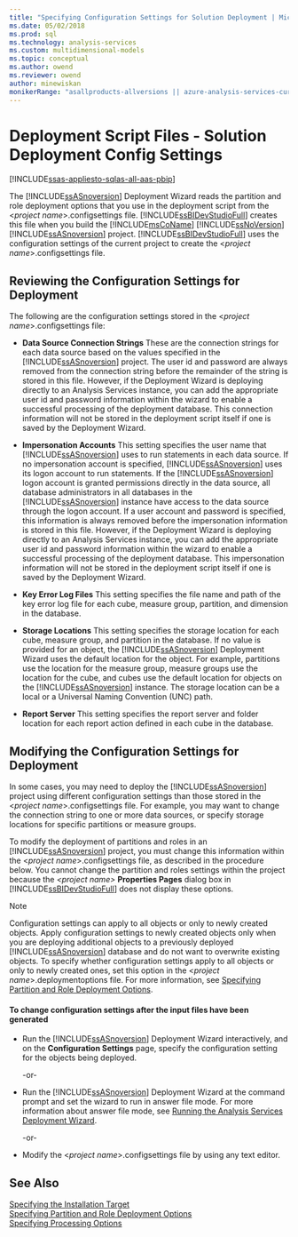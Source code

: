 ```yaml
---
title: "Specifying Configuration Settings for Solution Deployment | Microsoft Docs"
ms.date: 05/02/2018
ms.prod: sql
ms.technology: analysis-services
ms.custom: multidimensional-models
ms.topic: conceptual
ms.author: owend
ms.reviewer: owend
author: minewiskan
monikerRange: "asallproducts-allversions || azure-analysis-services-current || power-bi-premium-current || >= sql-analysis-services-2016"
---
```

# Deployment Script Files - Solution Deployment Config Settings
[!INCLUDE[ssas-appliesto-sqlas-all-aas-pbip](../includes/ssas-appliesto-sqlas-all-aas-pbip.md)]

  The [!INCLUDE[ssASnoversion](../includes/ssasnoversion-md.md)] Deployment Wizard reads the partition and role deployment options that you use in the deployment script from the \<*project name*>.configsettings file. [!INCLUDE[ssBIDevStudioFull](../includes/ssbidevstudiofull-md.md)] creates this file when you build the [!INCLUDE[msCoName](../includes/msconame-md.md)] [!INCLUDE[ssNoVersion](../includes/ssnoversion-md.md)] [!INCLUDE[ssASnoversion](../includes/ssasnoversion-md.md)] project. [!INCLUDE[ssBIDevStudioFull](../includes/ssbidevstudiofull-md.md)] uses the configuration settings of the current project to create the \<*project name*>.configsettings file.  
  
## Reviewing the Configuration Settings for Deployment  
 The following are the configuration settings stored in the \<*project name*>.configsettings file:  
  
-   **Data Source Connection Strings** These are the connection strings for each data source based on the values specified in the [!INCLUDE[ssASnoversion](../includes/ssasnoversion-md.md)] project. The user id and password are always removed from the connection string before the remainder of the string is stored in this file. However, if the Deployment Wizard is deploying directly to an Analysis Services instance, you can add the appropriate user id and password information within the wizard to enable a successful processing of the deployment database. This connection information will not be stored in the deployment script itself if one is saved by the Deployment Wizard.  
  
-   **Impersonation Accounts** This setting specifies the user name that [!INCLUDE[ssASnoversion](../includes/ssasnoversion-md.md)] uses to run statements in each data source. If no impersonation account is specified, [!INCLUDE[ssASnoversion](../includes/ssasnoversion-md.md)] uses its logon account to run statements. If the [!INCLUDE[ssASnoversion](../includes/ssasnoversion-md.md)] logon account is granted permissions directly in the data source, all database administrators in all databases in the [!INCLUDE[ssASnoversion](../includes/ssasnoversion-md.md)] instance have access to the data source through the logon account. If a user account and password is specified, this information is always removed before the impersonation information is stored in this file. However, if the Deployment Wizard is deploying directly to an Analysis Services instance, you can add the appropriate user id and password information within the wizard to enable a successful processing of the deployment database. This impersonation information will not be stored in the deployment script itself if one is saved by the Deployment Wizard.  
  
-   **Key Error Log Files** This setting specifies the file name and path of the key error log file for each cube, measure group, partition, and dimension in the database.  
  
-   **Storage Locations** This setting specifies the storage location for each cube, measure group, and partition in the database. If no value is provided for an object, the [!INCLUDE[ssASnoversion](../includes/ssasnoversion-md.md)] Deployment Wizard uses the default location for the object. For example, partitions use the location for the measure group, measure groups use the location for the cube, and cubes use the default location for objects on the [!INCLUDE[ssASnoversion](../includes/ssasnoversion-md.md)] instance. The storage location can be a local or a Universal Naming Convention (UNC) path.  
  
-   **Report Server** This setting specifies the report server and folder location for each report action defined in each cube in the database.  
  
## Modifying the Configuration Settings for Deployment  
 In some cases, you may need to deploy the [!INCLUDE[ssASnoversion](../includes/ssasnoversion-md.md)] project using different configuration settings than those stored in the \<*project name*>.configsettings file. For example, you may want to change the connection string to one or more data sources, or specify storage locations for specific partitions or measure groups.  
  
 To modify the deployment of partitions and roles in an [!INCLUDE[ssASnoversion](../includes/ssasnoversion-md.md)] project, you must change this information within the \<*project name*>.configsettings file, as described in the procedure below. You cannot change the partition and roles settings within the project because the *\<project name>* **Properties Pages** dialog box in [!INCLUDE[ssBIDevStudioFull](../includes/ssbidevstudiofull-md.md)] does not display these options.  
  
> [!NOTE]  
>  Configuration settings can apply to all objects or only to newly created objects. Apply configuration settings to newly created objects only when you are deploying additional objects to a previously deployed [!INCLUDE[ssASnoversion](../includes/ssasnoversion-md.md)] database and do not want to overwrite existing objects. To specify whether configuration settings apply to all objects or only to newly created ones, set this option in the \<*project name*>.deploymentoptions file. For more information, see [Specifying Partition and Role Deployment Options](../../analysis-services/deployment/deployment-script-files-partition-and-role-deployment-options.md).  
  
#### To change configuration settings after the input files have been generated  
  
-   Run the [!INCLUDE[ssASnoversion](../includes/ssasnoversion-md.md)] Deployment Wizard interactively, and on the **Configuration Settings** page, specify the configuration setting for the objects being deployed.  
  
     -or-  
  
-   Run the [!INCLUDE[ssASnoversion](../includes/ssasnoversion-md.md)] Deployment Wizard at the command prompt and set the wizard to run in answer file mode. For more information about answer file mode, see [Running the Analysis Services Deployment Wizard](../../analysis-services/deployment/running-the-analysis-services-deployment-wizard.md).  
  
     -or-  
  
-   Modify the \<*project name*>.configsettings file by using any text editor.  
  
## See Also  
 [Specifying the Installation Target](../../analysis-services/deployment/deployment-script-files-specifying-the-installation-target.md)   
 [Specifying Partition and Role Deployment Options](../../analysis-services/deployment/deployment-script-files-partition-and-role-deployment-options.md)   
 [Specifying Processing Options](../../analysis-services/deployment/deployment-script-files-specifying-processing-options.md)  
  
  
